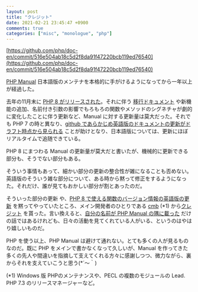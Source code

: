 ```yaml
---
layout: post
title: "クレジット"
date: 2021-02-21 23:45:47 +0900
comments: true
categories: ["misc", "monologue", "php"]
---
```

[https://github.com/php/doc-en/commit/516e504ab18c5d2f8da91f47220bcb119ed76540](https://github.com/php/doc-en/commit/516e504ab18c5d2f8da91f47220bcb119ed76540)

[PHP Manual](https://www.php.net/manual/ja/) 日本語版のメンテナを本格的に手がけるようになってから一年以上が経過した。

去年の11月末に [PHP 8 がリリースされた](https://www.php.net/archive/2020.php#2020-11-26-3)。それに伴う [移行ドキュメント](https://www.php.net/manual/ja/migration80.php) や新機能の追加、名前付き引数の影響でもろもろの関数やメソッドのシグネチャが劇的に変化したことに伴う更新など、Manual に対する更新量は莫大だった。それでも PHP 7 の時と異なり、[github であらかじめ英語版のドキュメントの更新がドラフト時点から見られる](https://github.com/php/doc-en/pulls) ことが助けとなり、日本語版については、更新にほぼリアルタイムで追随できている。

PHP 8 にまつわる Manual の更新量が莫大だと書いたが、機械的に更新できる部分も、そうでない部分もある。

そういう事情もあって、細かい部分の更新の整合性が雑になることも否めない。英語版のそういう雑な部分について、ある時から黙って修正をするようになった。それだけ、誰が見てもおかしい部分が割とあったのだ。

そういった部分の更新 や、[PHP 8 で使える関数のバージョン情報の英語版の更新](https://github.com/php/doc-en/pulls?q=is%3Apr+author%3Amumumu+versions.xml+) を黙ってやっていたところ、メイン開発者のひとりである [cmb](https://people.php.net/cmb) (\*1) から[クレジット](https://github.com/php/doc-en/commit/516e504ab18c5d2f8da91f47220bcb119ed76540) を貰った。言い換えると、[自分の名前が PHP Manual の隅に載った](https://www.php.net/manual/en/preface.php#contributors) だけの話ではあるけれども、日々の活動を見てくれている人がいる、というのはやはり嬉しいものだ。

PHP を使う以上、PHP Manual は避けて通れない。とても多くの人が見るものなのだ。既に PHP をメインで書かなくなって久しいが、Manual を作ってきた多くの先人や間違いを指摘して支えてくれる方々に感謝しつつ、微力ながら、裏からそれを支えていこうと思う(*´～｀)

(\*1)  Windows 版 PHPのメンテナンスや、PECL の複数のモジュールの Lead. PHP 7.3 のリリースマネージャーなど。
